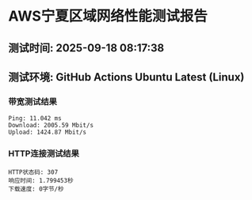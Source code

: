 # AWS宁夏区域网络性能测试报告
## 测试时间: 2025-09-18 08:17:38
## 测试环境: GitHub Actions Ubuntu Latest (Linux)

### 带宽测试结果
```
Ping: 11.042 ms
Download: 2005.59 Mbit/s
Upload: 1424.87 Mbit/s
```

### HTTP连接测试结果
```
HTTP状态码: 307
响应时间: 1.799453秒
下载速度: 0字节/秒
```

